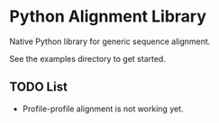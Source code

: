 Python Alignment Library
========================

Native Python library for generic sequence alignment.

See the examples directory to get started.

TODO List
---------

* Profile-profile alignment is not working yet.

